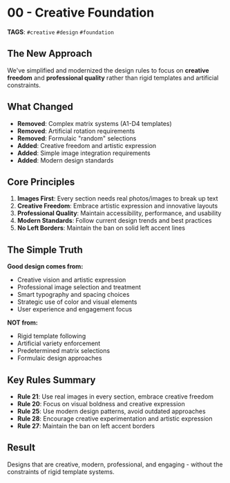 # 00 - Creative Foundation

**TAGS**: `#creative` `#design` `#foundation`

## The New Approach
We've simplified and modernized the design rules to focus on **creative freedom** and **professional quality** rather than rigid templates and artificial constraints.

## What Changed
- **Removed**: Complex matrix systems (A1-D4 templates)
- **Removed**: Artificial rotation requirements
- **Removed**: Formulaic "random" selections
- **Added**: Creative freedom and artistic expression
- **Added**: Simple image integration requirements
- **Added**: Modern design standards

## Core Principles
1. **Images First**: Every section needs real photos/images to break up text
2. **Creative Freedom**: Embrace artistic expression and innovative layouts
3. **Professional Quality**: Maintain accessibility, performance, and usability
4. **Modern Standards**: Follow current design trends and best practices
5. **No Left Borders**: Maintain the ban on solid left accent lines

## The Simple Truth
**Good design comes from:**
- Creative vision and artistic expression
- Professional image selection and treatment
- Smart typography and spacing choices
- Strategic use of color and visual elements
- User experience and engagement focus

**NOT from:**
- Rigid template following
- Artificial variety enforcement
- Predetermined matrix selections
- Formulaic design approaches

## Key Rules Summary
- **Rule 21**: Use real images in every section, embrace creative freedom
- **Rule 20**: Focus on visual boldness and creative expression
- **Rule 25**: Use modern design patterns, avoid outdated approaches
- **Rule 28**: Encourage creative experimentation and artistic expression
- **Rule 27**: Maintain the ban on left accent borders

## Result
Designs that are creative, modern, professional, and engaging - without the constraints of rigid template systems.
